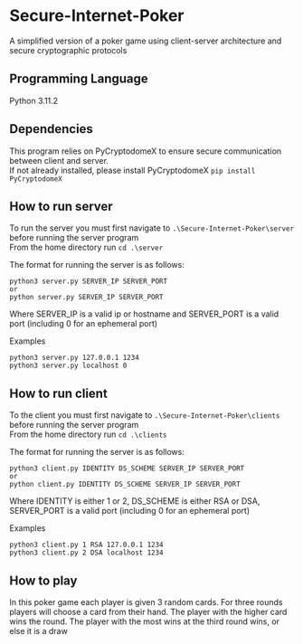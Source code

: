 # Secure-Internet-Poker
A simplified version of a poker game using client-server architecture and secure cryptographic protocols

## Programming Language
Python 3.11.2

## Dependencies
This program relies on PyCryptodomeX to ensure secure communication between client and server.  
If not already installed, please install PyCryptodomeX
```pip install PyCryptodomeX```

## How to run server
To run the server you must first navigate to ```.\Secure-Internet-Poker\server``` before running the server program  
From the home directory run ```cd .\server```  
  
The format for running the server is as follows:  
```
python3 server.py SERVER_IP SERVER_PORT
or
python server.py SERVER_IP SERVER_PORT
```  

Where SERVER_IP is a valid ip or hostname and SERVER_PORT is a valid port (including 0 for an ephemeral port)  
  
Examples
```
python3 server.py 127.0.0.1 1234
python3 server.py localhost 0
```

## How to run client
To the client you must first navigate to ```.\Secure-Internet-Poker\clients``` before running the server program  
From the home directory run ```cd .\clients```  

The format for running the server is as follows:  
```
python3 client.py IDENTITY DS_SCHEME SERVER_IP SERVER_PORT
or
python client.py IDENTITY DS_SCHEME SERVER_IP SERVER_PORT
```

Where IDENTITY is either 1 or 2, DS_SCHEME is either RSA or DSA, SERVER_PORT is a valid port (including 0 for an ephemeral port)  

Examples
```
python3 client.py 1 RSA 127.0.0.1 1234
python3 client.py 2 DSA localhost 1234
```

## How to play

In this poker game each player is given 3 random cards. For three rounds players will choose a card from their hand. The player with the higher card wins the round. The player with the most wins at the third round wins, or else it is a draw